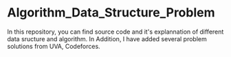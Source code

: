 # Algorithm_Data_Structure_Problem
In this repository, you can find source code and it's explannation of different data sructure and algorithm.
In Addition, I have added several problem solutions from UVA, Codeforces.
